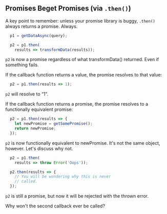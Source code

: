 ## Promises Beget Promises (via `.then()`)

A key point to remember: unless your promise library is buggy, `.then()`
always returns a promise. Always.

```javascript
  p1 = getDataAsync(query);

  p2 = p1.then(
    results => transformData(results));
```

`p2` is now a promise regardless of what transformData() returned. Even if
something fails.

If the callback function returns a value, the promise resolves to that value:

```javascript
  p2 = p1.then(results => 1);
```

`p2` will resolve to “1”.

If the callback function returns a promise, the promise resolves to a
functionally equivalent promise:

```javascript
  p2 = p1.then(results => {
    let newPromise = getSomePromise();
    return newPromise;
  });
```

`p2` is now functionally equivalent to newPromise. It's not the same object,
however. Let's discuss why not.

```javascript
  p2 = p1.then(
    results => throw Error('Oops'));

  p2.then(results => {
    // You will be wondering why this is never
    // called.
  });
```

`p2` is still a promise, but now it will be rejected with the thrown error.

Why won't the second callback ever be called?
